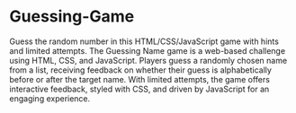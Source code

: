 # Guessing-Game
Guess the random number in this HTML/CSS/JavaScript game with hints and limited attempts.
The Guessing Name game is a web-based challenge using HTML, CSS, and JavaScript. Players guess a randomly chosen name from a list, receiving feedback on whether their guess is alphabetically before or after the target name. With limited attempts, the game offers interactive feedback, styled with CSS, and driven by JavaScript for an engaging experience.
